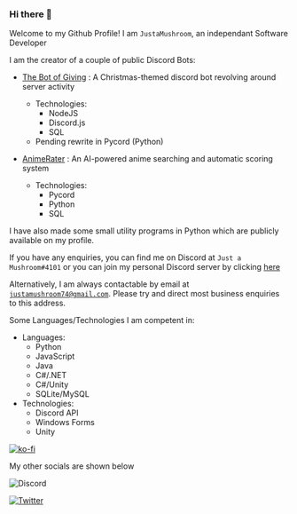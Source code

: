### Hi there 👋

Welcome to my Github Profile! I am `JustaMushroom`, an independant Software Developer

I am the creator of a couple of public Discord Bots:
- [The Bot of Giving](https://top.gg/bot/775789054448500806) : A Christmas-themed discord bot revolving around server activity
    - Technologies:
        * NodeJS
        * Discord.js
        * SQL
    * Pending rewrite in Pycord (Python)

- [AnimeRater](https://top.gg/bot/923758734218494007) : An AI-powered anime searching and automatic scoring system
    - Technologies:
        * Pycord
        * Python
        * SQL


I have also made some small utility programs in Python which are publicly available on my profile.

If you have any enquiries, you can find me on Discord at `Just a Mushroom#4101` or you can join my personal Discord server by clicking [here](https://discord.gg/4tPNcsTV5A)

Alternatively, I am always contactable by email at [`justamushroom74@gmail.com`](mailto:justamushroom74@gmail.com). Please try and direct most business enquiries to this address.

Some Languages/Technologies I am competent in:
 - Languages:
    * Python
    * JavaScript
    * Java
    * C#/.NET
    * C#/Unity
    * SQLite/MySQL
 - Technologies:
    * Discord API
    * Windows Forms
    * Unity

<!--You can support me over at [my Ko-Fi page](https://ko-fi.com/justamushroom)!-->

[![ko-fi](https://ko-fi.com/img/githubbutton_sm.svg)](https://ko-fi.com/A0A0D5H4I)

My other socials are shown below

![Discord](https://badgen.net/badge/Discord/Just%20a%20Mushroom%234101?icon=discord)

[![Twitter](https://badgen.net/badge/Twitter/@7anGaming?icon=twitter)](https://twitter.com/7anGaming)

<!--[![Keybase](https://badgen.net/badge/Keybase/madguy123456788?icon=keybase)](https://keybase.io/madguy123456788)-->

<!--*I'll make more of my projects open-source eventually*-->


<!--
**JustaMushroom/JustaMushroom** is a ✨ _special_ ✨ repository because its `README.md` (this file) appears on your GitHub profile.

Here are some ideas to get you started:

- 🔭 I’m currently working on ...
- 🌱 I’m currently learning ...
- 👯 I’m looking to collaborate on ...
- 🤔 I’m looking for help with ...
- 💬 Ask me about ...
- 📫 How to reach me: ...
- 😄 Pronouns: ...
- ⚡ Fun fact: ...
-->
